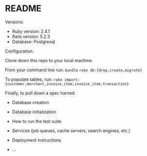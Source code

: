 # README

Versions:

* Ruby version: 2.4.1
* Rails version: 5.2.3
* Database: Postgresql

Configuration:

  Clone down this repo to your local machine.

  From your command line run:
  `bundle`
  `rake db:{drop,create,migrate}`

  To populate tables, run:
  `rake import:{customer,merchant,invoice,item,invoice_item,transaction}`

  Finally, to pull down a spec harned




* Database creation

* Database initialization

* How to run the test suite

* Services (job queues, cache servers, search engines, etc.)

* Deployment instructions

* ...
